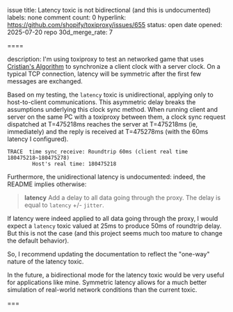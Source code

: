 issue title: Latency toxic is not bidirectional (and this is undocumented)
labels: none
comment count: 0
hyperlink: https://github.com/shopify/toxiproxy/issues/655
status: open
date opened: 2025-07-20
repo 30d_merge_rate: 7

====

description:
I'm using toxiproxy to test an networked game that uses [Cristian's Algorithm](https://en.wikipedia.org/wiki/Cristian's_algorithm) to synchronize a client clock with a server clock.  On a typical TCP connection, latency will be symmetric after the first few messages are exchanged.

Based on my testing, the `latency` toxic is unidirectional, applying only to host-to-client communications.  This asymmetric delay breaks the assumptions underlying this clock sync method.  When running client and server on the same PC with a toxiproxy between them, a clock sync request dispatched at T=475218ms reaches the server at T=475218ms (ie, immediately) and the reply is received at T=475278ms (with the 60ms latency I configured).

```
TRACE  time sync_receive: Roundtrip 60ms (client real time 180475218~180475278)
        Host's real time: 180475218
```

Furthermore, the unidirectional latency is undocumented:  indeed, the README implies otherwise:

> **latency**
> Add a delay to all data going through the proxy. The delay is equal to `latency` +/- `jitter`.

If latency were indeed applied to all data going through the proxy, I would expect a `latency` toxic valued at 25ms to produce 50ms of roundtrip delay.  But this is not the case (and this project seems much too mature to change the default behavior).

So, I recommend updating the documentation to reflect the "one-way" nature of the latency toxic.

In the future, a bidirectional mode for the latency toxic would be very useful for applications like mine.  Symmetric latency allows for a much better simulation of real-world network conditions than the current toxic.

===
